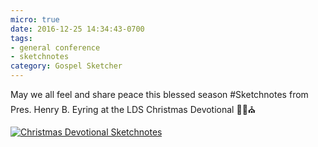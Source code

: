 ```yaml
---
micro: true
date: 2016-12-25 14:34:43-0700
tags:
- general conference
- sketchnotes
category: Gospel Sketcher
---
```


May we all feel and share peace this blessed season
#Sketchnotes from Pres. Henry B. Eyring at the LDS Christmas Devotional ✍🏼⛪️

[![Christmas Devotional Sketchnotes](http://www.gospelsketcher.org/uploads/2018/b7ecbce05d.jpg)](http://www.gospelsketcher.org/uploads/2018/b7ecbce05d.jpg)